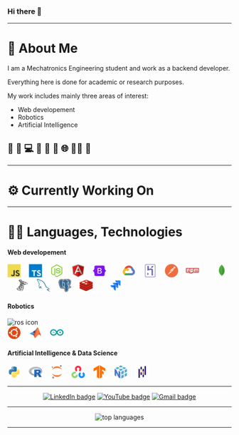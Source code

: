 ### Hi there 👋

<!--
**Canborda/Canborda** is a ✨ _special_ ✨ repository because its `README.md` (this file) appears on your GitHub profile.

Here are some ideas to get you started:

- 🔭 I’m currently working on ...
- 🌱 I’m currently learning ...
- 👯 I’m looking to collaborate on ...
- 🤔 I’m looking for help with ...
- 💬 Ask me about ...
- 📫 How to reach me: ...
- 😄 Pronouns: ...
- ⚡ Fun fact: ...
-->

---

# 👤 About Me

I am a Mechatronics Engineering student and work as a backend developer.

Everything here is done for academic or research purposes.

My work includes mainly three areas of interest:
  - Web developement
  - Robotics
  - Artificial Intelligence

## 🤖 🌱 💻 🚜 📕 🌾 🌐 👨‍🌾 🦾 

---
# ⚙️ Currently Working On

---
# 👨‍💻 Languages, Technologies

#### Web developement
<div id="web_icons">
  <img src="https://raw.githubusercontent.com/devicons/devicon/master/icons/javascript/javascript-original.svg" alt="javascript icon" width="30" height="30"/> 
  <img src="https://raw.githubusercontent.com/devicons/devicon/master/icons/typescript/typescript-original.svg" alt="typescript icon" width="30" height="30"/> 
  <img src="https://raw.githubusercontent.com/devicons/devicon/master/icons/nodejs/nodejs-original.svg" alt="nodejs icon" width="30" height="30"/> 
  <img src="https://raw.githubusercontent.com/devicons/devicon/master/icons/angularjs/angularjs-original.svg" alt="angular icon" width="30" height="30"/> 
  <img src="https://raw.githubusercontent.com/devicons/devicon/master/icons/bootstrap/bootstrap-original.svg" alt="bootstrap icon" width="30" height="30"/> 
   
  <img src="https://raw.githubusercontent.com/devicons/devicon/master/icons/googlecloud/googlecloud-original.svg" alt="google cloud icon" width="30" height="30"/> 
  <img src="https://raw.githubusercontent.com/devicons/devicon/master/icons/heroku/heroku-original.svg" alt="heroku icon" width="30" height="30"/> 
  <img src="./assets/postman-icon.svg" alt="postman icon" width="30" height="30"/> 
  <img src="https://raw.githubusercontent.com/devicons/devicon/master/icons/npm/npm-original-wordmark.svg" alt="npm icon" width="30" height="30"/> 
   
  <img src="https://raw.githubusercontent.com/devicons/devicon/master/icons/mongodb/mongodb-original.svg" alt="mongodb icon" width="30" height="30"/> 
  <img src="https://raw.githubusercontent.com/devicons/devicon/master/icons/microsoftsqlserver/microsoftsqlserver-plain.svg" alt="microsoft sql server icon" width="30" height="30"/> 
  <img src="https://raw.githubusercontent.com/devicons/devicon/master/icons/mysql/mysql-original.svg" alt="mysql icon" width="30" height="30"/> 
  <img src="https://raw.githubusercontent.com/devicons/devicon/master/icons/postgresql/postgresql-original.svg" alt="postgresql icon" width="30" height="30"/> 
  <img src="https://raw.githubusercontent.com/devicons/devicon/master/icons/redis/redis-original.svg" alt="redis icon" width="30" height="30"/> 
   
  <img src="https://raw.githubusercontent.com/devicons/devicon/master/icons/jira/jira-original.svg" alt="jira icon" width="30" height="30"/> 
</div>

#### Robotics
<img src="https://upload.wikimedia.org/wikipedia/commons/b/bb/Ros_logo.svg" alt="ros icon" height="50"/>
<div id="robotics_icons">
  <img src="https://raw.githubusercontent.com/devicons/devicon/master/icons/ubuntu/ubuntu-plain.svg" alt="ubuntu icon" width="30" height="30"/> 
  <img src="https://raw.githubusercontent.com/devicons/devicon/master/icons/matlab/matlab-original.svg" alt="matlab icon" width="30" height="30"/> 
  <img src="https://raw.githubusercontent.com/devicons/devicon/master/icons/arduino/arduino-original.svg" alt="arduino icon" width="30" height="30"/> 
</div>

#### Artificial Intelligence & Data Science
<div id="ai_icons">
  <img src="https://raw.githubusercontent.com/devicons/devicon/master/icons/python/python-original.svg" alt="python icon" width="30" height="30"/> 
  <img src="https://raw.githubusercontent.com/devicons/devicon/master/icons/r/r-original.svg" alt="r icon" width="30" height="30"/> 
  <img src="https://raw.githubusercontent.com/devicons/devicon/master/icons/jupyter/jupyter-original.svg" alt="jupyter icon" width="30" height="30"/> 
  <img src="https://raw.githubusercontent.com/devicons/devicon/master/icons/opencv/opencv-original.svg" alt="opencv icon" width="30" height="30"/> 
  <img src="https://raw.githubusercontent.com/devicons/devicon/master/icons/tensorflow/tensorflow-original.svg" alt="tensorflow icon" width="30" height="30"/> 
  <img src="https://raw.githubusercontent.com/devicons/devicon/master/icons/numpy/numpy-original.svg" alt="numpy icon" width="30" height="30"/> 
  <img src="https://raw.githubusercontent.com/devicons/devicon/master/icons/pandas/pandas-original.svg" alt="pandas icon" width="30" height="30"/> 
</div>

---

<div id="badges" align="center">
  <a href="https://www.linkedin.com/in/cabg"><img src="https://img.shields.io/badge/LinkedIn-blue?style=for-the-badge&logo=linkedin&logoColor=white" alt="LinkedIn badge"></a>
  <a href="https://www.youtube.com/channel/UC6Xt42nGwz623aek8YOnd_w"><img src="https://img.shields.io/badge/YouTube-red?style=for-the-badge&logo=youtube&logoColor=white" alt="YouTube badge"></a>
  <a href="mailto:caabordagi@unal.edu.co"><img src="https://img.shields.io/badge/Gmail-D14836?style=for-the-badge&logo=gmail&logoColor=white" alt="Gmail badge"></a>
</div>

---

<div id="cards" align="center">
  <img src="https://github-readme-stats.vercel.app/api/top-langs/?username=Canborda&layout=compact&theme=dark" alt="top languages">
</div>

---
